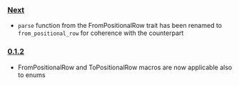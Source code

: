 ### [Next]
- `parse` function from the FromPositionalRow trait has been renamed to `from_positional_row` for coherence with the counterpart

### [0.1.2]
- FromPositionalRow and ToPositionalRow macros are now applicable also to enums


[Next]: https://github.com/primait/bridge.rs/compare/0.1.2...HEAD
[0.1.2]: https://github.com/primait/bridge.rs/compare/0.1.1...0.1.2
